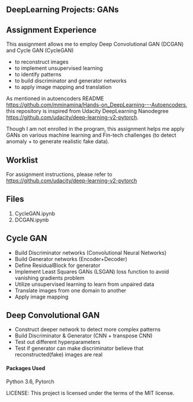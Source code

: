 ## DeepLearning Projects: GANs

## Assignment Experience
This assignment allows me to employ Deep Convolutional GAN (DCGAN) and Cycle GAN (CycleGAN)
- to reconstruct images
- to implement unsupervised learning
- to identify patterns
- to build discriminator and generator networks
- to apply image mapping and translation

As mentioned in autoencoders README https://github.com/mminamina/Hands-on_DeepLearning---Autoencoders, this repository is inspired from Udacity DeepLearning Nanodegree https://github.com/udacity/deep-learning-v2-pytorch. 

Though I am not enrolled in the program, this assignment helps me apply GANs on various machine learning and Fin-tech challenges (to detect anomaly + to generate realistic fake data).

## Worklist
For assignment instructions, please refer to https://github.com/udacity/deep-learning-v2-pytorch

## Files
1. CycleGAN.ipynb
2. DCGAN.ipynb

## Cycle GAN
- Build Discriminator networks (Convolutional Neural Networks)
- Build Generator networks (Encoder+Decoder)
- Define ResidualBlock for generator
- Implement Least Squares GANs (LSGAN) loss function to avoid vanishing gradients problem
- Utilize unsupervised learning to learn from unpaired data
- Translate images from one domain to another
- Apply image mapping

## Deep Convolutional GAN 
- Construct deeper network to detect more complex patterns
- Build Discriminator & Generator (CNN + transpose CNN)
- Test out different hyperparameters
- Test if generator can make discriminator believe that reconstructed(fake) images are real


#### Packages Used
Python 3.6, Pytorch

LICENSE: This project is licensed under the terms of the MIT license.
